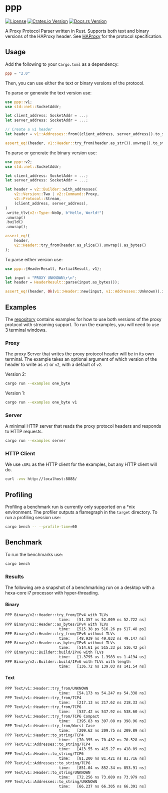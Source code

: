 # ppp
[![License](https://img.shields.io/badge/License-Apache%202.0-yellowgreen.svg)](https://opensource.org/licenses/Apache-2.0)
[![Crates.io Version](https://img.shields.io/crates/v/ppp.svg)](https://crates.io/crates/ppp)
[![Docs.rs Version](https://docs.rs/ppp/badge.svg)](https://docs.rs/ppp)

A Proxy Protocol Parser written in Rust. Supports both text and binary versions of the HAProxy header.
See [HAProxy](https://www.haproxy.org/download/1.8/doc/proxy-protocol.txt) for the protocol specification.

## Usage
Add the following to your `Cargo.toml` as a dependency:

```toml
ppp = "2.0"
```

Then, you can use either the text or binary versions of the protocol.

To parse or generate the text version use:
```rust
use ppp::v1;
use std::net::SocketAddr;

let client_address: SocketAddr = ...;
let server_address: SocketAddr = ...;

// Create a v1 header
let header = v1::Addresses::from((client_address, server_address)).to_string();

assert_eq!(header, v1::Header::try_from(header.as_str()).unwrap().to_string());
```

To parse or generate the binary version use:
```rust
use ppp::v2;
use std::net::SocketAddr;

let client_address: SocketAddr = ...;
let server_address: SocketAddr = ...;

let header = v2::Builder::with_addresses(
    v2::Version::Two | v2::Command::Proxy,
    v2::Protocol::Stream,
    (client_address, server_address),
)
.write_tlv(v2::Type::NoOp, b"Hello, World!")
.unwrap()
.build()
.unwrap();

assert_eq!(
    header,
    v2::Header::try_from(header.as_slice()).unwrap().as_bytes()
);
```

To parse either version use:

```rust
use ppp::{HeaderResult, PartialResult, v1};

let input = "PROXY UNKNOWN\r\n";
let header = HeaderResult::parse(input.as_bytes());

assert_eq!(header, Ok(v1::Header::new(input, v1::Addresses::Unknown)).into());
```

## Examples
The [repository](https://github.com/misalcedo/ppp) contains examples for how to use both versions of the proxy protocol with streaming support. To run the examples, you will need to use 3 terminal windows.

### Proxy
The proxy Server that writes the proxy protocol header will be in its own terminal. The example takes an optional argument of which version of the header to write as `v1` or `v2`, with a default of `v2`.

Version 2:
```bash
cargo run --examples one_byte
```

Version 1:
```bash
cargo run --examples one_byte v1
```

### Server
A minimal HTTP server that reads the proxy protocol headers and responds to HTTP requests.

```bash
cargo run --examples server
```

### HTTP Client
We use `cURL` as the HTTP client for the examples, but any HTTP client will do.

```bash
curl -vvv http://localhost:8888/
```

## Profiling
Profiling a benchmark run is currently only supported on a *nix environment. The profiler outputs a flamegraph in the `target` directory. To run a profiling session use:

```bash
cargo bench -- --profile-time=60
```

## Benchmark
To run the benchmarks use:

```bash
cargo bench
```

### Results
The following are a snapshot of a benchmarking run on a desktop with a hexa-core i7 processor with hyper-threading.

#### Binary
```bash
PPP Binary/v2::Header::try_from/IPv4 with TLVs
                        time:   [51.357 ns 52.009 ns 52.722 ns]
PPP Binary/v2::Header::as_bytes/IPv4 with TLVs
                        time:   [515.38 ps 516.26 ps 517.48 ps]
PPP Binary/v2::Header::try_from/IPv6 without TLVs
                        time:   [48.939 ns 49.032 ns 49.147 ns]
PPP Binary/v2::Header::as_bytes/IPv6 without TLVs
                        time:   [514.61 ps 515.33 ps 516.42 ps]
PPP Binary/v2::Builder::build/IPv6 with TLVs
                        time:   [1.3795 us 1.3983 us 1.4194 us]
PPP Binary/v2::Builder::build/IPv6 with TLVs with length
                        time:   [136.72 ns 139.03 ns 141.54 ns]
```

#### Text
```bash
PPP Text/v1::Header::try_from/UNKNOWN
                        time:   [54.173 ns 54.247 ns 54.338 ns]
PPP Text/v1::Header::try_from/TCP4
                        time:   [217.13 ns 217.62 ns 218.33 ns]
PPP Text/v1::Header::try_from/TCP6
                        time:   [537.42 ns 537.92 ns 538.60 ns]
PPP Text/v1::Header::try_from/TCP6 Compact
                        time:   [395.83 ns 397.08 ns 398.96 ns]
PPP Text/v1::Header::try_from/Worst Case
                        time:   [209.62 ns 209.75 ns 209.89 ns]
PPP Text/v1::Header::to_string/TCP4
                        time:   [70.355 ns 70.432 ns 70.528 ns]
PPP Text/v1::Addresses::to_string/TCP4
                        time:   [413.55 ns 415.27 ns 418.09 ns]
PPP Text/v1::Header::to_string/TCP6
                        time:   [81.200 ns 81.421 ns 81.716 ns]
PPP Text/v1::Addresses::to_string/TCP6
                        time:   [851.04 ns 852.34 ns 853.91 ns]
PPP Text/v1::Header::to_string/UNKNOWN
                        time:   [72.256 ns 73.089 ns 73.979 ns]
PPP Text/v1::Addresses::to_string/UNKNOWN
                        time:   [66.237 ns 66.305 ns 66.391 ns]
```
